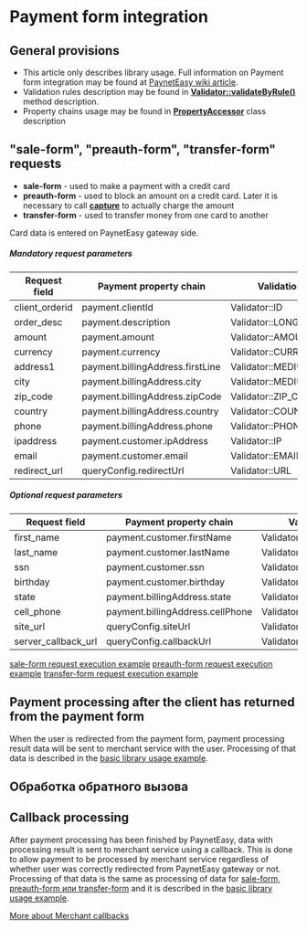 # Payment form integration

## General provisions

* This article only describes library usage. Full information on Payment form integration may be found at [PaynetEasy wiki article](http://wiki.payneteasy.com/index.php/PnE:Payment_Form_integration).
* Validation rules description may be found in **[Validator::validateByRule()](../library-internals/02-validator.md#validateByRule)** method description.
* Property chains usage may be found in **[PropertyAccessor](../library-internals/03-property-accessor.md)** class description

## <a name="form"></a> "sale-form", "preauth-form", "transfer-form" requests

* **sale-form** - used to make a payment with a credit card
* **preauth-form** - used to block an amount on a credit card. Later it is necessary to call **[capture](01-preauth-capture-transactions.md#capture)** to actually charge the amount
* **transfer-form** - used to transfer money from one card to another

Card data is entered on PaynetEasy gateway side.

##### Mandatory request parameters

Request field       |Payment property chain             |Validation rule
--------------------|-----------------------------------|-----------------
client_orderid      |payment.clientId                   |Validator::ID
order_desc          |payment.description                |Validator::LONG_STRING
amount              |payment.amount                     |Validator::AMOUNT
currency            |payment.currency                   |Validator::CURRENCY
address1            |payment.billingAddress.firstLine   |Validator::MEDIUM_STRING
city                |payment.billingAddress.city        |Validator::MEDIUM_STRING
zip_code            |payment.billingAddress.zipCode     |Validator::ZIP_CODE
country             |payment.billingAddress.country     |Validator::COUNTRY
phone               |payment.billingAddress.phone       |Validator::PHONE
ipaddress           |payment.customer.ipAddress         |Validator::IP
email               |payment.customer.email             |Validator::EMAIL
redirect_url        |queryConfig.redirectUrl            |Validator::URL

##### Optional request parameters

Request field       |Payment property chain             |Validation rule
--------------------|-----------------------------------|-----------------
first_name          |payment.customer.firstName         |Validator::MEDIUM_STRING
last_name           |payment.customer.lastName          |Validator::MEDIUM_STRING
ssn                 |payment.customer.ssn               |Validator::SSN
birthday            |payment.customer.birthday          |Validator::DATE
state               |payment.billingAddress.state       |Validator::COUNTRY
cell_phone          |payment.billingAddress.cellPhone   |Validator::PHONE
site_url            |queryConfig.siteUrl                |Validator::URL
server_callback_url |queryConfig.callbackUrl            |Validator::URL

[sale-form request execution example](../../example/sale-form.php)
[preauth-form request execution example](../../example/preauth-form.php)
[transfer-form request execution example](../../example/transfer-form.php)

## <a name="form-redirect"></a> Payment processing after the client has returned from the payment form

When the user is redirected from the payment form, payment processing result data will be sent to merchant service with the user. Processing of that data is described in the [basic library usage example](../00-basic-tutorial.md#stage_2).

## <a name="callback"></a> Обработка обратного вызова

## <a name="callback"></a> Callback processing

After payment processing has been finished by PaynetEasy, data with processing result is sent to merchant service using a callback. This is done to allow payment to be processed by merchant service regardless of whether user was correctly redirected from PaynetEasy gateway or not. Processing of that data is the same as processing of data for [sale-form, preauth-form или transfer-form](05-payment-form-integration.md) and it is described in the [basic library usage example](../00-basic-tutorial.md#stage_2).

[More about Merchant callbacks](06-merchant-callbacks.md)

